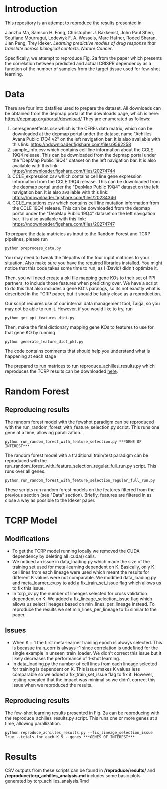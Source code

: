 # Introduction

This repository is an attempt to reproduce the results presented in

Jianzhu Ma, Samson H. Fong, Christopher J. Bakkenist, John Paul Shen, Soufiane Mourragui, Lodewyk F. A. Wessels, Marc Hafner, Roded Sharan, Jian Peng, Trey Ideker.  *Learning predictive models of drug response that translate across biological contexts. Nature Cancer*.

Specifically, we attempt to reproduce Fig. 2a from the paper which presents the correlation between predicted and actual CRISPR dependency as a function of the number of samples from the target tissue used for few-shot learning.

# Data

There are four into datafiles used to prepare the dataset.
All downloads can be obtained from the depmap portal at the downloads page, which is here: https://depmap.org/portal/download/
They are enumerated as follows:

1. ceresgeneeffects.csv which is the CEREs data matrix, which can be downloaded at the depmap portal under the dataset name "Achilles Avana Public 17Q4 v2" on the left navigation bar. It is also available with this link: https://ndownloader.figshare.com/files/9562258
2. sample_info.csv which contains cell line information about the CCLE 19Q4 release. This can be downloaded from the depmap portal under the "DepMap Public 19Q4" dataset on the left navigation bar. It is also available with this link: https://ndownloader.figshare.com/files/20274744
3. CCLE_expression.csv which contains cell line gene expression information from the CCLE 19Q4 release. This can be downloaded from the depmap portal under the "DepMap Public 19Q4" dataset on the left navigation bar. It is also available with this link: https://ndownloader.figshare.com/files/20234346
4. CCLE_mutations.csv which contains cell line mutation information from the CCLE 19Q4 release. This can be downloaded from the depmap portal under the "DepMap Public 19Q4" dataset on the left navigation bar. It is also available with this link: https://ndownloader.figshare.com/files/20274747

To prepare the data matricies as input to the Random Forest and TCRP pipelines, please run

```python preprocess_data.py```

You may need to tweak the filepaths of the four input matrices to your situation. Also make sure you have the required libraries installed. You might notice that this code takes some time to run, as I (David) didn't optimize it.

Then, you will need create a pkl file mapping gene KOs to their set of PPI partners, to include those features when predicting over. We have a script to do this that also includes a gene KO's paralogs, so its not exactly what is described in the TCRP paper, but it should be fairly close as a reproduction.

Our script requires use of our internal data management tool, Taiga, so you may not be able to run it. However, if you would like to try, run

```python get_ppi_features_dict.py```

Then, make the final dictionary mapping gene KOs to features to use for that gene KO by running

```python generate_feature_dict_pkl.py```

The code contains comments that should help you understand what is happening at each stage

The prepared to run matrices to run reproduce_achilles_results.py which reproduces the TCRP results can be downloaded [here]("https://drive.google.com/drive/folders/1Hyn65w7UyxCEsTUE2U1yk4JhcavAygR6?usp=sharing").

# Random Forest

## Reproducing results

The random forest model with the fewshot paradigm can be reproduced with the run_random_forest_with_feature_selection.py script. This runs one gene at a time, allowing parallization.

```python run_random_forest_with_feature_selection.py ***GENE OF INTEREST***```

The random forest model with a traditional train/test paradigm can be reproduced with the run_random_forest_with_feature_selection_regular_full_run.py script. This runs over all genes.

```python run_random_forest_with_feature_selection_regular_full_run.py```

These scripts run random forest models on the features filtered from the previous section (see "Data" section). Briefly, features are filtered in as close a way as possible to the Ideker paper.

# TCRP Model

## Modifications

* To get the TCRP model running locally we removed the CUDA dependency by deleting all .cuda() calls.
* We noticed an issue in data_loading.py which made the size of the training set used for meta-learning dependent on K. Basically, only K cell lines from each lineage were used which meant the results for different K values were not comparable. We modified data_loading.py and meta_learner_cv.py to add a fix_train_set_issue flag which allows us to fix this issue.
* In tcrp_cv.py the number of lineages selected for cross validation dependent on K. We added a fix_lineage_selection_issue flag which allows us select lineages based on min_lines_per_lineage instead. To reproduce the results we set min_lines_per_lineage to 15 similar to the paper.

## Issues

* When K = 1 the first meta-learner training epoch is always selected. This is becasue train_corr is always -1 since correlation is undefined for the single example in unseen_train_loader. We didn't correct this issue but it likely decreases the performance of 1-shot learning.
* In data_loading.py the number of cell lines from each lineage selected for training is dependent on K. This issue makes K values less comparable so we added a fix_train_set_issue flag to fix it. However, testing revealed that the impact was minimal so we didn't correct this issue when we reproduced the results.


## Reproducing results

The few-shot learning results presented in Fig. 2a can be reproducing with the reproduce_achilles_results.py script. This runs one or more genes at a time, allowing parallization.

```python reproduce_achilles_results.py --fix_lineage_selection_issue True --trials_for_each_K 5 --genes ***GENES OF INTEREST***```

# Results

CSV outputs from these scripts can be found in **/reproduce/results/** and **/reproduce/tcrp_achilles_analysis.md** includes some basic plots generated by tcrp_achilles_analysis.Rmd
